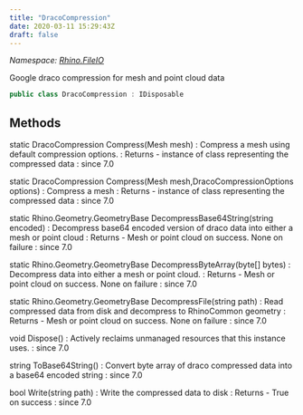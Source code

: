 ```yaml
---
title: "DracoCompression"
date: 2020-03-11 15:29:43Z
draft: false
---
```


*Namespace: [Rhino.FileIO](../)*

Google draco compression for mesh and point cloud data
```cs
public class DracoCompression : IDisposable
```
## Methods

static DracoCompression Compress(Mesh mesh)
: Compress a mesh using default compression options.
: Returns - instance of class representing the compressed data
: since 7.0

static DracoCompression Compress(Mesh mesh,DracoCompressionOptions options)
: Compress a mesh
: Returns - instance of class representing the compressed data
: since 7.0

static Rhino.Geometry.GeometryBase DecompressBase64String(string encoded)
: Decompress base64 encoded version of draco data into either a mesh or point cloud
: Returns - Mesh or point cloud on success. None on failure
: since 7.0

static Rhino.Geometry.GeometryBase DecompressByteArray(byte[] bytes)
: Decompress data into either a mesh or point cloud.
: Returns - Mesh or point cloud on success. None on failure
: since 7.0

static Rhino.Geometry.GeometryBase DecompressFile(string path)
: Read compressed data from disk and decompress to RhinoCommon geometry
: Returns - Mesh or point cloud on success. None on failure
: since 7.0

void Dispose()
: Actively reclaims unmanaged resources that this instance uses.
: since 7.0

string ToBase64String()
: Convert byte array of draco compressed data into a base64 encoded string
: since 7.0

bool Write(string path)
: Write the compressed data to disk
: Returns - True on success
: since 7.0
